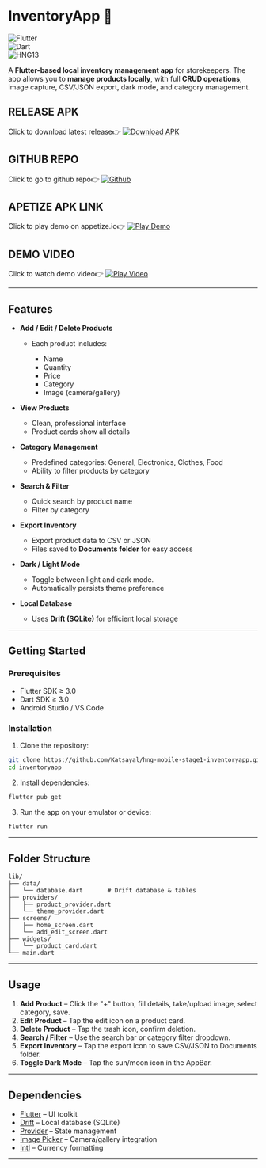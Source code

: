 # InventoryApp 🛒

![Flutter](https://img.shields.io/badge/Flutter-3.0-blue?logo=flutter)  
![Dart](https://img.shields.io/badge/Dart-3.0-blue?logo=dart)  
![HNG13](https://img.shields.io/badge/HNG-13-green)

A **Flutter-based local inventory management app** for storekeepers. The app allows you to **manage products locally**, with full **CRUD operations**, image capture, CSV/JSON export, dark mode, and category management.

## **RELEASE APK**
Click to download latest release👉 [![Download APK](https://img.shields.io/badge/Download-APK-blue?style=for-the-badge&logo=android)](https://github.com/Katsayal/hng-mobile-stage1-inventoryapp/releases/download/v1.0.0/app-release.apk)

## **GITHUB REPO**
Click to go to github repo👉 [![Github](https://img.shields.io/badge/Git-HUB-blue?style=for-the-badge&logo=github)](https://github.com/Katsayal/hng-mobile-stage1-inventoryapp.git)

## **APETIZE APK LINK**
Click to play demo on appetize.io👉 [![Play Demo](https://img.shields.io/badge/Play-Demo-blue?style=for-the-badge&logo=googleplay)](https://appetize.io/app/b_ceunmy4eegz5i6wypq4o6g7vru)

## **DEMO VIDEO**
Click to watch demo video👉 [![Play Video](https://img.shields.io/badge/Play-Video-blue?style=for-the-badge&logo=youtube)](https://drive.google.com/file/d/1EYXD0MfbEw-xgf54euEFLTQiK-o3UkRg/view?usp=drivesdk)

---

## **Features**

* **Add / Edit / Delete Products**

  * Each product includes:

    * Name
    * Quantity
    * Price
    * Category
    * Image (camera/gallery)

* **View Products**

  * Clean, professional interface
  * Product cards show all details

* **Category Management**

  * Predefined categories: General, Electronics, Clothes, Food
  * Ability to filter products by category

* **Search & Filter**

  * Quick search by product name
  * Filter by category

* **Export Inventory**

  * Export product data to CSV or JSON
  * Files saved to **Documents folder** for easy access

* **Dark / Light Mode**

  * Toggle between light and dark mode.
  * Automatically persists theme preference

* **Local Database**

  * Uses **Drift (SQLite)** for efficient local storage

---

## **Getting Started**

### **Prerequisites**

* Flutter SDK ≥ 3.0
* Dart SDK ≥ 3.0
* Android Studio / VS Code

### **Installation**

1. Clone the repository:

```bash
git clone https://github.com/Katsayal/hng-mobile-stage1-inventoryapp.git
cd inventoryapp
```

2. Install dependencies:

```bash
flutter pub get
```

3. Run the app on your emulator or device:

```bash
flutter run
```

---

## **Folder Structure**

```
lib/
├── data/
│   └── database.dart       # Drift database & tables
├── providers/
│   ├── product_provider.dart
│   └── theme_provider.dart
├── screens/
│   ├── home_screen.dart
│   └── add_edit_screen.dart
├── widgets/
│   └── product_card.dart
└── main.dart
```

---

## **Usage**

1. **Add Product** – Click the "+" button, fill details, take/upload image, select category, save.
2. **Edit Product** – Tap the edit icon on a product card.
3. **Delete Product** – Tap the trash icon, confirm deletion.
4. **Search / Filter** – Use the search bar or category filter dropdown.
5. **Export Inventory** – Tap the export icon to save CSV/JSON to Documents folder.
6. **Toggle Dark Mode** – Tap the sun/moon icon in the AppBar.

---

## **Dependencies**

* [Flutter](https://flutter.dev) – UI toolkit
* [Drift](https://drift.simonbinder.eu/) – Local database (SQLite)
* [Provider](https://pub.dev/packages/provider) – State management
* [Image Picker](https://pub.dev/packages/image_picker) – Camera/gallery integration
* [Intl](https://pub.dev/packages/intl) – Currency formatting

---